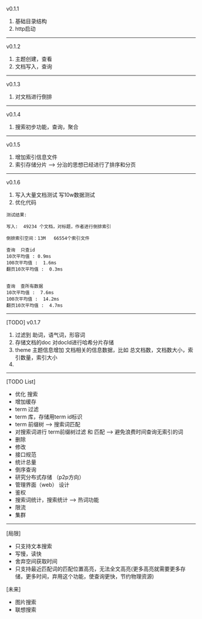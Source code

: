v0.1.1 
1. 基础目录结构
2. http启动

---

v0.1.2
1. 主题创建，查看
2. 文档写入，查询

---

v0.1.3
1. 对文档进行倒排

---

v0.1.4
1. 搜索初步功能，查询，聚合

---

v0.1.5
1. 增加索引信息文件
2. 索引存储分片  --> 分治的思想已经进行了排序和分页

--- 

v0.1.6
1. 写入大量文档测试 写10w数据测试
2. 优化代码

```shell
测试结果:

写入:  49234 个文档，对标题，作者进行倒排索引

倒排索引空间：13M   66554个索引文件

查询  只查id
10次平均值 : 0.9ms
100次平均值 :  1.6ms
翻页10次平均值 :  0.3ms


查询  查所有数据
10次平均值 :  7.6ms
100次平均值 :  14.2ms
翻页10次平均值 :  4.7ms

```

---

[TODO] v0.1.7
1. 过滤到 助词，语气词，形容词
2. 存储文档的doc 对docId进行哈希分片存储
3. theme 主题信息增加 文档相关的信息数据，比如 总文档数，文档数大小，索引数量，索引大小
4. 

---

[TODO List]
- 优化 搜索
- 增加缓存
- term 过滤
- term 库，存储用term id标识
- term 前缀树 --> 搜索词匹配
- 对搜索词进行 term前缀树过滤 和 匹配  --> 避免浪费时间查询无索引的词
- 删除
- 修改
- 接口规范
- 统计总量
- 倒序查询
- 研究分布式存储  （p2p方向）
- 管理界面（web） 设计
- 鉴权
- 搜索词统计，搜索统计 --> 热词功能
- 限流
- 集群


---

[局限]
- 只支持文本搜索
- 写慢，读快
- 舍弃空间获取时间
- 只支持最近匹配词的匹配位置高亮，无法全文高亮(更多高亮就需要更多存储，更多时间，弃用这个功能，使查询更快，节约物理资源)

[未来]
- 图片搜索
- 联想搜索

